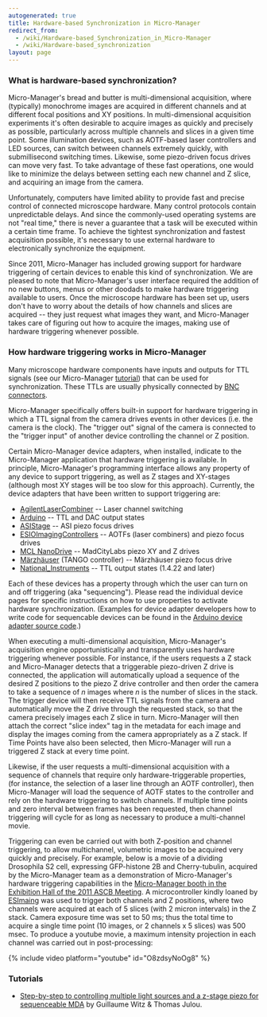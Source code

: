 ```yaml
---
autogenerated: true
title: Hardware-based Synchronization in Micro-Manager
redirect_from:
  - /wiki/Hardware-based_Synchronization_in_Micro-Manager
  - /wiki/Hardware-based_synchronization
layout: page
---
```


### What is hardware-based synchronization?

Micro-Manager's bread and butter is multi-dimensional acquisition, where
(typically) monochrome images are acquired in different channels and at
different focal positions and XY positions. In multi-dimensional
acquisition experiments it's often desirable to acquire images as
quickly and precisely as possible, particularly across multiple channels
and slices in a given time point. Some illumination devices, such as
AOTF-based laser controllers and LED sources, can switch between
channels extremely quickly, with submillisecond switching times.
Likewise, some piezo-driven focus drives can move very fast. To take
advantage of these fast operations, one would like to minimize the
delays between setting each new channel and Z slice, and acquiring an
image from the camera.

Unfortunately, computers have limited ability to provide fast and
precise control of connected microscope hardware. Many control protocols
contain unpredictable delays. And since the commonly-used operating
systems are not "real time," there is never a guarantee that a task will
be executed within a certain time frame. To achieve the tightest
synchronization and fastest acquisition possible, it's necessary to use
external hardware to electronically synchronize the equipment.

Since 2011, Micro-Manager has included growing support for hardware
triggering of certain devices to enable this kind of synchronization. We
are pleased to note that Micro-Manager's user interface required the
addition of no new buttons, menus or other doodads to make hardware
triggering available to users. Once the microscope hardware has been set
up, users don't have to worry about the details of how channels and
slices are acquired -- they just request what images they want, and
Micro-Manager takes care of figuring out how to acquire the images,
making use of hardware triggering whenever possible.

### How hardware triggering works in Micro-Manager

Many microscope hardware components have inputs and outputs for TTL
signals (see our Micro-Manager
[tutorial](http://valelab.ucsf.edu/publications/2010EdelsteinCurrProt.pdf))
that can be used for synchronization. These TTLs are usually physically
connected by [BNC
connectors](http://en.wikipedia.org/wiki/BNC_connector).

Micro-Manager specifically offers built-in support for hardware
triggering in which a TTL signal from the camera drives events in other
devices (i.e. the camera is the clock). The "trigger out" signal of the
camera is connected to the "trigger input" of another device controlling
the channel or Z position.

Certain Micro-Manager device adapters, when installed, indicate to the
Micro-Manager application that hardware triggering is available. In
principle, Micro-Manager's programming interface allows any property of
any device to support triggering, as well as Z stages and XY-stages
(although most XY stages will be too slow for this approach). Currently,
the device adapters that have been written to support triggering are:

-   [AgilentLaserCombiner](AgilentLaserCombiner) -- Laser
    channel switching
-   [Arduino](Arduino) -- TTL and DAC output states
-   [ASIStage](ASIStage) -- ASI piezo focus drives
-   [ESIOImagingControllers](ESIOImagingControllers) -- AOTFs
    (laser combiners) and piezo focus drives
-   [MCL NanoDrive](MCL_NanoDrive) -- MadCityLabs piezo XY
    and Z drives
-   [Märzhäuser](Marzhauser) (TANGO controller) -- Märzhäuser
    piezo focus drive
-   [National\_Instruments](National_Instruments) -- TTL
    output states (1.4.22 and later)

Each of these devices has a property through which the user can turn on
and off triggering (aka "sequencing"). Please read the individual device
pages for specific instructions on how to use properties to activate
hardware synchronization. (Examples for device adapter developers how to
write code for sequencable devices can be found in the [Arduino device
adapter source
code](https://github.com/micro-manager/mmCoreAndDevices/tree/main/DeviceAdapters/Arduino).)

When executing a multi-dimensional acquisition, Micro-Manager's
acquisition engine opportunistically and transparently uses hardware
triggering whenever possible. For instance, if the users requests a Z
stack and Micro-Manager detects that a triggerable piezo-driven Z drive
is connected, the application will automatically upload a sequence of
the desired Z positions to the piezo Z drive controller and then order
the camera to take a sequence of *n* images where *n* is the number of
slices in the stack. The trigger device will then receive TTL signals
from the camera and automatically move the Z drive through the requested
stack, so that the camera precisely images each Z slice in turn.
Micro-Manager will then attach the correct "slice index" tag in the
metadata for each image and display the images coming from the camera
appropriately as a Z stack. If Time Points have also been selected, then
Micro-Manager will run a triggered Z stack at every time point.

Likewise, if the user requests a multi-dimensional acquisition with a
sequence of channels that require only hardware-triggerable properties,
(for instance, the selection of a laser line through an AOTF
controller), then Micro-Manager will load the sequence of AOTF states to
the controller and rely on the hardware triggering to switch channels.
If multiple time points and zero interval between frames has been
requested, then channel triggering will cycle for as long as necessary
to produce a multi-channel movie.

Triggering can even be carried out with both Z-position and channel
triggering, to allow multichannel, volumetric images to be acquired very
quickly and precisely. For example, below is a movie of a dividing
Drosophila S2 cell, expressing GFP-histone 2B and Cherry-tubulin,
acquired by the Micro-Manager team as a demonstration of Micro-Manager's
hardware triggering capabilities in the [Micro-Manager booth in the
Exhibition Hall of the 2011 ASCB
Meeting](https://micro-manager.org/wiki/Micro-Manager_at_the_ASCB_Meeting_2011).
A microcontroller kindly loaned by
[ESImaing](http://www.esimaging.co.uk/products) was used to trigger both
channels and Z positions, where two channels were acquired at each of 5
slices (with 2 micron intervals) in the Z stack. Camera exposure time
was set to 50 ms; thus the total time to acquire a single time point (10
images, or 2 channels x 5 slices) was 500 msec. To produce a youtube
movie, a maximum intensity projection in each channel was carried out in
post-processing:

{% include video platform="youtube" id="O8zdsyNoOg8" %}
### Tutorials

-   [Step-by-step to controlling multiple light sources and a z-stage
    piezo for sequenceable
    MDA](https://github.com/vanNimwegenLab/MiM_NikonTi/blob/master/Docs/NikonTi_hardware_triggering.md)
    by Guillaume Witz & Thomas Julou.

